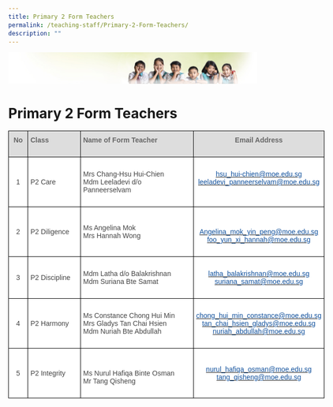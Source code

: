 ```yaml
---
title: Primary 2 Form Teachers
permalink: /teaching-staff/Primary-2-Form-Teachers/
description: ""
---
```

![](/images/Banner.jpg)

Primary 2 Form Teachers
=======================

<style type="text/css">
.tg  {border-collapse:collapse;border-spacing:0;}
.tg td{border-color:black;border-style:solid;border-width:1px;font-family:Arial, sans-serif;font-size:14px;
  overflow:hidden;padding:10px 5px;word-break:normal;}
.tg th{border-color:black;border-style:solid;border-width:1px;font-family:Arial, sans-serif;font-size:14px;
  font-weight:normal;overflow:hidden;padding:10px 5px;word-break:normal;}
.tg .tg-sxkx{background-color:#FFF;color:#454545;text-align:center;vertical-align:top}
.tg .tg-a4yv{background-color:#DDD;color:#666;font-weight:bold;text-align:center;vertical-align:top}
.tg .tg-6wao{background-color:#FFF;color:#10509C;text-align:center;vertical-align:top}
.tg .tg-fwnj{background-color:#FFF;color:#454545;text-align:left;vertical-align:top}
.tg .tg-e14l{background-color:#DDD;color:#666;font-weight:bold;text-align:left;vertical-align:top}
.tg .tg-ncov{background-color:#FFF;color:#454545;text-align:center;vertical-align:middle}
.tg .tg-sdzj{background-color:#FFF;color:#454545;text-align:left;vertical-align:middle}
</style>
<table class="tg" style="undefined;table-layout: fixed; width: 641px">
<colgroup>
<col style="width: 39px">
<col style="width: 107px">
<col style="width: 230px">
<col style="width: 265px">
</colgroup>
<thead>
  <tr>
    <th class="tg-a4yv">No</th>
    <th class="tg-e14l">Class</th>
    <th class="tg-e14l">Name of Form Teacher</th>
    <th class="tg-a4yv">Email Address<br><br></th>
  </tr>
</thead>
<tbody>
  <tr>
    <td class="tg-ncov">1</td>
    <td class="tg-sdzj">P2 Care</td>
    <td class="tg-sdzj">Mrs Chang-Hsu Hui-Chien<br>Mdm Leeladevi d/o Panneerselvam<br></td>
    <td class="tg-sxkx"> <br><a href="mailto:hsu_hui-chien@moe.edu.sg" target="_blank" rel="noopener noreferrer"><span style="text-decoration:none;color:#10509C">hsu_hui-chien@moe.edu.sg</span></a><br><a href="mailto:leeladevi_panneerselvam@moe.edu.sg" target="_blank" rel="noopener noreferrer"><span style="text-decoration:none;color:#10509C">leeladevi_panneerselvam@moe.edu.sg</span></a><br><br><br></td>
  </tr>
  <tr>
    <td class="tg-ncov">2</td>
    <td class="tg-sdzj">P2 Diligence</td>
    <td class="tg-sdzj">Ms Angelina Mok<br>Mrs Hannah Wong<br></td>
    <td class="tg-6wao"><br><br><a href="mailto:Angelina_mok_yin_peng@moe.edu.sg"><span style="text-decoration:none;color:#10509C">Angelina_mok_yin_peng@moe.edu.sg</span></a><br><a href="mailto:foo_yun_xi_hannah@moe.edu.sg"><span style="text-decoration:none;color:#10509C">foo_yun_xi_hannah@moe.edu.sg</span></a><br><br></td>
  </tr>
  <tr>
    <td class="tg-ncov">3</td>
    <td class="tg-sdzj">P2 Discipline</td>
    <td class="tg-fwnj"><br>Mdm Latha d/o Balakrishnan<br>Mdm Suriana Bte Samat<br></td>
    <td class="tg-sxkx"><br><a href="mailto:latha_balakrishnan@moe.edu.sg"><span style="text-decoration:none;color:#10509C">latha_balakrishnan@moe.edu.sg</span></a><br><a href="mailto:suriana_samat@moe.edu.sg"><span style="text-decoration:none;color:#10509C">suriana_samat@moe.edu.sg</span></a><br><br></td>
  </tr>
  <tr>
    <td class="tg-ncov">4</td>
    <td class="tg-sdzj">P2 Harmony</td>
    <td class="tg-fwnj"><br>Ms Constance Chong Hui Min<br>Mrs Gladys Tan Chai Hsien<br>Mdm Nuriah Bte Abdullah <br><br></td>
    <td class="tg-sxkx"><br><a href="mailto:chong_hui_min_constance@moe.edu.sg"><span style="text-decoration:none;color:#10509C">chong_hui_min_constance@moe.edu.sg</span></a><br><a href="mailto:tan_chai_hsien_gladys@moe.edu.sg"><span style="text-decoration:none;color:#10509C">tan_chai_hsien_gladys@moe.edu.sg</span></a><br><a href="mailto:nuriah_abdullah@moe.edu.sg"><span style="text-decoration:none;color:#10509C">nuriah_abdullah@moe.edu.sg</span></a><br><br></td>
  </tr>
  <tr>
    <td class="tg-ncov">5 </td>
    <td class="tg-sdzj"> P2 Integrity</td>
    <td class="tg-fwnj"><br><br>Ms Nurul Hafiqa Binte Osman<br>Mr Tang Qisheng<br><br></td>
    <td class="tg-ncov"> <a href="mailto:nurul_hafiqa_osman@moe.edu.sg"><span style="text-decoration:none;color:#10509C">nurul_hafiqa_osman@moe.edu.sg</span></a><br><a href="mailto:tang_qisheng@moe.edu.sg"><span style="text-decoration:none;color:#10509C">tang_qisheng@moe.edu.sg</span></a></td>
  </tr>
</tbody>
</table>